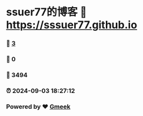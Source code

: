 # ssuer77的博客 :link: https://sssuer77.github.io 
### :page_facing_up: [3](https://sssuer77.github.io/tag.html) 
### :speech_balloon: 0 
### :hibiscus: 3494 
### :alarm_clock: 2024-09-03 18:27:12 
### Powered by :heart: [Gmeek](https://github.com/Meekdai/Gmeek)
